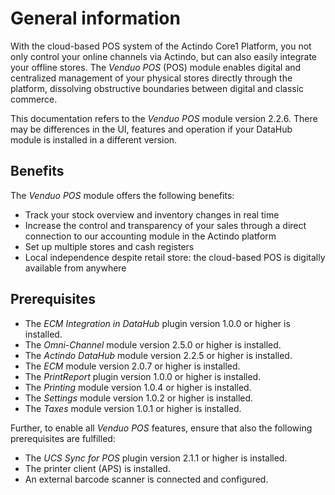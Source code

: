 # General information

With the cloud-based POS system of the Actindo Core1 Platform, you not only control your online channels via Actindo, but can also easily integrate your offline stores. The *Venduo POS* (POS) module enables digital and centralized management of your physical stores directly through the platform, dissolving obstructive boundaries between digital and classic commerce.  

This documentation refers to the *Venduo POS* module version 2.2.6. There may be differences in the UI, features and operation if your DataHub module is installed in a different version.

## Benefits

The *Venduo POS* module offers the following benefits:
- Track your stock overview and inventory changes in real time
- Increase the control and transparency of your sales through a direct connection to our accounting module in the Actindo platform
- Set up multiple stores and cash registers
- Local independence despite retail store: the cloud-based POS is digitally available from anywhere

## Prerequisites

- The *ECM Integration in DataHub* plugin version 1.0.0 or higher is installed.
- The *Omni-Channel* module version 2.5.0 or higher is installed.
- The *Actindo DataHub* module version 2.2.5 or higher is installed.
- The *ECM* module version 2.0.7 or higher is installed.
- The *PrintReport* plugin version 1.0.0 or higher is installed.
- The *Printing* module version 1.0.4 or higher is installed.
- The *Settings* module version 1.0.2 or higher is installed.
- The *Taxes* module version 1.0.1 or higher is installed.


Further, to enable all *Venduo POS* features, ensure that also the following prerequisites are fulfilled:

- The *UCS Sync for POS* plugin version 2.1.1 or higher is installed.
- The printer client (APS) is installed.
- An external barcode scanner is connected and configured.
